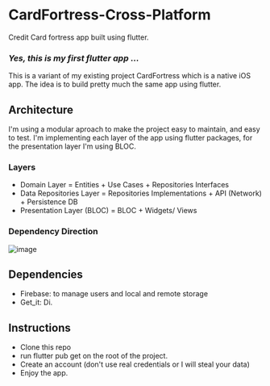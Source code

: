 # CardFortress-Cross-Platform
Credit Card fortress app built using flutter.

### _Yes, this is my first flutter app_ ...

This is a variant of my existing project CardFortress which is a native iOS app. The idea is to build pretty much the same app using flutter.

## Architecture
I'm using a modular aproach to make the project easy to maintain, and easy to test. I'm implementing each layer of the app using flutter packages, for the presentation layer I'm using BLOC.

### Layers
- Domain Layer = Entities + Use Cases + Repositories Interfaces
- Data Repositories Layer = Repositories Implementations + API (Network) + Persistence DB
- Presentation Layer (BLOC) = BLOC + Widgets/ Views

### Dependency Direction

![image](https://github.com/RobertiOS/CardFortress-Cross-Platform/assets/93169254/2461432f-672a-4066-8510-6e1d5db815e9)


## Dependencies
- Firebase: to manage users and local and remote storage
- Get_it: Di.

## Instructions

- Clone this repo
- run flutter pub get on the root of the project.
- Create an account (don't use real credentials or I will steal your data)
- Enjoy the app.
